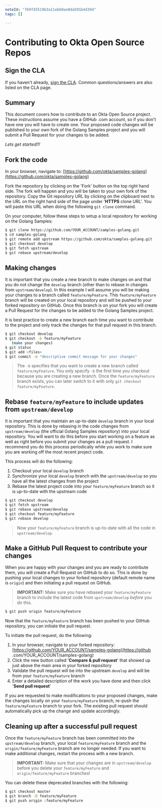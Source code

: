 ```yaml
---
noteId: "769f45519b3a11ebb0ae0da591b4d39d"
tags: []

---
```


Contributing to Okta Open Source Repos
======================================

Sign the CLA
------------

If you haven't already, [sign the CLA](https://developer.okta.com/cla/).  Common questions/answers are also listed on the CLA page.

Summary
-------
This document covers how to contribute to an Okta Open Source project. These instructions assume you have a GitHub
.com account, so if you don't have one you will have to create one. Your proposed code changes will be published to
your own fork of the Golang Samples project and you will submit a Pull Request for your changes to be added.

_Lets get started!!!_


Fork the code
-------------

In your browser, navigate to: [https://github.com/okta/samples-golang](https://github.com/okta/samples-golang)

Fork the repository by clicking on the 'Fork' button on the top right hand side.  The fork will happen and you will be taken to your own fork of the repository.  Copy the Git repository URL by clicking on the clipboard next to the URL on the right hand side of the page under '**HTTPS** clone URL'.  You will paste this URL when doing the following `git clone` command.

On your computer, follow these steps to setup a local repository for working on the Golang Samples:

``` bash
$ git clone https://github.com/YOUR_ACCOUNT/samples-golang.git
$ cd samples-golang
$ git remote add upstream https://github.com/okta/samples-golang.git
$ git checkout develop
$ git fetch upstream
$ git rebase upstream/develop
```


Making changes
--------------

It is important that you create a new branch to make changes on and that you do not change the `develop`
branch (other than to rebase in changes from `upstream/develop`).  In this example I will assume you will be making
your changes to a branch called `feature/myFeature`.  This `feature/myFeature` branch will be created on your local repository and will be pushed to your forked repository on GitHub.  Once this branch is on your fork you will create a Pull Request for the changes to be added to the Golang Samples project.

It is best practice to create a new branch each time you want to contribute to the project and only track the changes for that pull request in this branch.

``` bash
$ git checkout develop
$ git checkout -b feature/myFeature
   (make your changes)
$ git status
$ git add <files>
$ git commit -m "descriptive commit message for your changes"
```

> The `-b` specifies that you want to create a new branch called `feature/myFeature`.  You only specify `-b` the first time you checkout because you are creating a new branch.  Once the `feature/myFeature` branch exists, you can later switch to it with only `git checkout feature/myFeature`.


Rebase `feature/myFeature` to include updates from `upstream/develop`
------------------------------------------------------------

It is important that you maintain an up-to-date `develop` branch in your local repository.  This is done by rebasing in
 the code changes from `upstream/develop` (the official Golang Samples repository) into your local repository.
 You will want to do this before you start working on a feature as well as right before you submit your changes as a pull request.  I recommend you do this process periodically while you work to make sure you are working off the most recent project code.

This process will do the following:

1. Checkout your local `develop` branch
2. Synchronize your local `develop` branch with the `upstream/develop` so you have all the latest changes from the
project
3. Rebase the latest project code into your `feature/myFeature` branch so it is up-to-date with the upstream code

``` bash
$ git checkout develop
$ git fetch upstream
$ git rebase upstream/develop
$ git checkout feature/myFeature
$ git rebase develop
```

> Now your `feature/myFeature` branch is up-to-date with all the code in `upstream/develop`.


Make a GitHub Pull Request to contribute your changes
-----------------------------------------------------

When you are happy with your changes and you are ready to contribute them, you will create a Pull Request on GitHub to do so.  This is done by pushing your local changes to your forked repository (default remote name is `origin`) and then initiating a pull request on GitHub.

> **IMPORTANT:** Make sure you have rebased your `feature/myFeature` branch to include the latest code from `upstream/develop`
_before_ you do this.

``` bash
$ git push origin feature/myFeature
```

Now that the `feature/myFeature` branch has been pushed to your GitHub repository, you can initiate the pull request.

To initiate the pull request, do the following:

1. In your browser, navigate to your forked repository: [https://github.com/YOUR_ACCOUNT/samples-golang](https://github
.com/YOUR_ACCOUNT/samples-golang)
2. Click the new button called '**Compare & pull request**' that showed up just above the main area in your forked repository
3. Validate the pull request will be into the upstream `develop` and will be from your `feature/myFeature` branch
4. Enter a detailed description of the work you have done and then click '**Send pull request**'

If you are requested to make modifications to your proposed changes, make the changes locally on your `feature/myFeature` branch, re-push the `feature/myFeature` branch to your fork.  The existing pull request should automatically pick up the change and update accordingly.


Cleaning up after a successful pull request
-------------------------------------------

Once the `feature/myFeature` branch has been committed into the `upstream/develop` branch, your local `feature/myFeature` branch and
the `origin/feature/myFeature` branch are no longer needed.  If you want to make additional changes, restart the process with a new branch.

> **IMPORTANT:** Make sure that your changes are in `upstream/develop` before you delete your `feature/myFeature` and
`origin/feature/myFeature` branches!

You can delete these deprecated branches with the following:

``` bash
$ git checkout master
$ git branch -D feature/myFeature
$ git push origin :feature/myFeature
```
